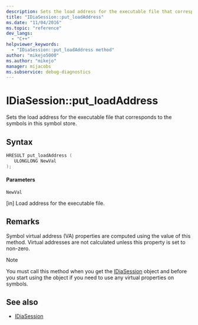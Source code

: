 ```yaml
---
description: Sets the load address for the executable file that corresponds to the symbols in this symbol store.
title: "IDiaSession::put_loadAddress"
ms.date: "11/04/2016"
ms.topic: "reference"
dev_langs:
  - "C++"
helpviewer_keywords:
  - "IDiaSession::put_loadAddress method"
author: "mikejo5000"
ms.author: "mikejo"
manager: mijacobs
ms.subservice: debug-diagnostics
---
```


# IDiaSession::put_loadAddress

Sets the load address for the executable file that corresponds to the symbols in this symbol store.

## Syntax

```C++
HRESULT put_loadAddress ( 
   ULONGLONG NewVal
);
```

#### Parameters
 `NewVal`

[in] Load address for the executable file.

## Remarks
 Symbol virtual address (VA) properties are computed using the value of this method. Virtual addresses are not calculated unless this property is set to non-zero.

> [!NOTE]
> You must call this method when you get the [IDiaSession](../../debugger/debug-interface-access/idiasession.md) object and before you start using the object if you need to use any virtual properties on symbols.

## See also
- [IDiaSession](../../debugger/debug-interface-access/idiasession.md)
